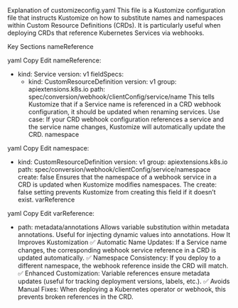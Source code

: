 Explanation of customizeconfig.yaml
This file is a Kustomize configuration file that instructs Kustomize on how to substitute names and namespaces within Custom Resource Definitions (CRDs). It is particularly useful when deploying CRDs that reference Kubernetes Services via webhooks.

Key Sections
nameReference

yaml
Copy
Edit
nameReference:
  - kind: Service
    version: v1
    fieldSpecs:
      - kind: CustomResourceDefinition
        version: v1
        group: apiextensions.k8s.io
        path: spec/conversion/webhook/clientConfig/service/name
This tells Kustomize that if a Service name is referenced in a CRD webhook configuration, it should be updated when renaming services.
Use case: If your CRD webhook configuration references a service and the service name changes, Kustomize will automatically update the CRD.
namespace

yaml
Copy
Edit
namespace:
  - kind: CustomResourceDefinition
    version: v1
    group: apiextensions.k8s.io
    path: spec/conversion/webhook/clientConfig/service/namespace
    create: false
Ensures that the namespace of a webhook service in a CRD is updated when Kustomize modifies namespaces.
The create: false setting prevents Kustomize from creating this field if it doesn’t exist.
varReference

yaml
Copy
Edit
varReference:
  - path: metadata/annotations
Allows variable substitution within metadata annotations.
Useful for injecting dynamic values into annotations.
How It Improves Kustomization
✅ Automatic Name Updates: If a Service name changes, the corresponding webhook service reference in a CRD is updated automatically.
✅ Namespace Consistency: If you deploy to a different namespace, the webhook reference inside the CRD will match.
✅ Enhanced Customization: Variable references ensure metadata updates (useful for tracking deployment versions, labels, etc.).
✅ Avoids Manual Fixes: When deploying a Kubernetes operator or webhook, this prevents broken references in the CRD.

